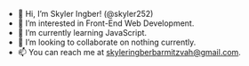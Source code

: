 - 👋 Hi, I’m Skyler Ingber! (@skyler252)
- 👀 I’m interested in Front-End Web Development.
- 🌱 I’m currently learning JavaScript.
- 💞️ I’m looking to collaborate on nothing currently.
- 📫 You can reach me at skyleringberbarmitzvah@gmail.com.

<!---
skyler252/skyler252 is a ✨ special ✨ repository because its `README.md` (this file) appears on your GitHub profile.
You can click the Preview link to take a look at your changes.
--->
